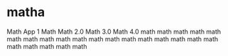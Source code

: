 # matha
Math App 1
Math
Math 2.0
Math 3.0
Math 4.0
math
math
math
math
math
math
math
math
math
math
math
math
math
math
math
math
math
math
math
math
math
math
math
